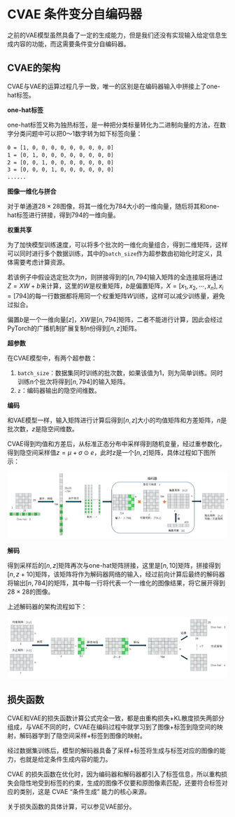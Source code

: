 # CVAE 条件变分自编码器

之前的VAE模型虽然具备了一定的生成能力，但是我们还没有实现输入给定信息生成内容的功能，而这需要条件变分自编码器。

## CVAE的架构

CVAE与VAE的运算过程几乎一致，唯一的区别是在编码器输入中拼接上了one-hat标签。

**one-hat标签**

one-hat标签又称为独热标签，是一种把分类标量转化为二进制向量的方法，在数字分类问题中可以把0～1数字转为如下标签向量：

```bash
0 = [1, 0, 0, 0, 0, 0, 0, 0, 0, 0]
1 = [0, 1, 0, 0, 0, 0, 0, 0, 0, 0]
2 = [0, 0, 1, 0, 0, 0, 0, 0, 0, 0]
3 = [0, 0, 0, 1, 0, 0, 0, 0, 0, 0]
......
```

**图像一维化与拼合**

对于单通道$28 \times 28$图像，将其一维化为784大小的一维向量，随后将其和one-hat标签进行拼接，得到794的一维向量。

**权重共享**

为了加快模型训练速度，可以将多个批次的一维化向量组合，得到二维矩阵，这样可以同时进行多个数据训练，其中的`batch_size`作为超参数由初始化时定义，具体需要考虑计算资源。

若该例子中假设选定批次为$n$，则拼接得到的$[n,794]$输入矩阵的全连接层将通过$Z=XW+b$来计算，这里的$W$是权重矩阵，$b$是偏置矩阵，$X=[x_1,x_2,\cdots,x_n], x_i=[794]$的每一行数据都将用同一个权重矩阵$W$训练，这样可以减少训练量，避免过拟合。

偏置$b$是一个一维向量$[z]$，$XW$是$[n,794]$矩阵，二者不能进行计算，因此会经过PyTorch的广播机制扩展复制n份得到$[n,z]$矩阵。

**超参数**

在CVAE模型中，有两个超参数：

1. `batch_size`：数据集同时训练的批次数，如果该值为1，则为简单训练。同时训练n个批次将得到$[n,794]$的输入矩阵。
2. `z`：编码器输出的隐空间维数。

**编码**

和VAE模型一样，输入矩阵进行计算后得到$[n,z]$大小的均值矩阵和方差矩阵，$n$是批次数，$z$是隐空间维数。

CVAE得到均值和方差后，从标准正态分布中采样得到随机变量，经过重参数化，得到隐空间采样值$z = \mu + \sigma \odot e$，此时$z$是一个$[n,z]$矩阵，具体过程如下图所示：

![](CVAE编码过程.svg)

**解码**

得到采样后的$[n,z]$矩阵再次与one-hat矩阵拼接，这里是$[n,10]$矩阵，拼接得到$[n,z+10]$矩阵，该矩阵将作为解码器网络的输入，经过前向计算后最终的解码器将输出$[n,784]$的矩阵，其中每一行将代表一个一维化的图像结果，将它展开得到$28 \times 28$的图像。

上述解码器的架构流程如下：

![](CVAE解码过程.svg)

## 损失函数

CVAE和VAE的损失函数计算公式完全一致，都是由重构损失+KL散度损失两部分组成，与VAE不同的时，CVAE在编码过程中就学习到了图像+标签到隐空间的映射，解码器学到了隐空间采样+标签到图像的映射。

经过数据集训练后，模型的解码器具备了采样+标签将生成与标签对应的图像的能力，也就是给定条件生成内容的能力。

CVAE 的损失函数在优化时，因为编码器和解码器都引入了标签信息，所以重构损失会隐性地受到标签的约束，生成的图像不仅要和原图像素匹配，还要符合标签对应的类别，这是 CVAE “条件生成” 能力的核心来源。

关于损失函数的具体计算，可以参见VAE部分。